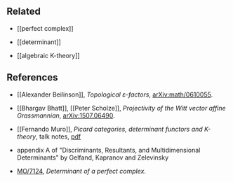 ## Related

* [[perfect complex]]

* [[determinant]]

* [[algebraic K-theory]]

## References

* [[Alexander Beilinson]], _Topological $ε$-factors_, [arXiv:math/0610055](http://arxiv.org/abs/math/0610055).

* [[Bhargav Bhatt]], [[Peter Scholze]], _Projectivity of the Witt vector affine Grassmannian_, [arXiv:1507.06490](http://arxiv.org/abs/1507.06490).

* [[Fernando Muro]], _Picard categories, determinant functors and K-theory_, talk notes, [pdf](http://personal.us.es/fmuro/splitbeamer.pdf)

* appendix A of "Discriminants, Resultants, and Multidimensional Determinants" by Gelfand, Kapranov and Zelevinsky

* [MO/7124](http://mathoverflow.net/questions/7124/determinant-of-a-perfect-complex), _Determinant of a perfect complex_.